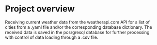 # Project overview
Receiving current weather data from the weatherapi.com API for a list of cities from a .yaml file and/or the corresponding database dictionary. The received data is saved in the posrgresql database for further processing with control of data loading through a .csv file.
